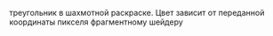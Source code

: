 треугольник в шахмотной раскраске. Цвет зависит от переданной координаты пикселя фрагментному шейдеру
